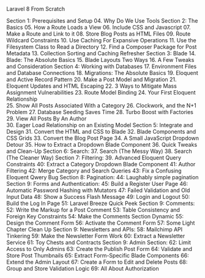 Laravel 8 From Scratch

Section 1: Prerequisites and Setup
    04. Why Do We Use Tools
Section 2: The Basics
    05. How a Route Loads a View
    06. Include CSS and Javascript
    07. Make a Route and Link to it
    08. Store Blog Posts as HTML Files
    09. Route Wildcard Constraints
    10. Use Caching For Expansive Operations
    11. Use the Filesystem Class to Read a Directory
    12. Find a Composer Package for Post Metadata
    13. Collection Sorting and Caching Refresher
Section 3: Blade
    14. Blade: The Absolute Basics
    15. Blade Layouts Two Ways
    16. A Few Tweaks and Consideration
Section 4: Working with Databases
    17. Environment Files and Database Connections
    18. Migrations: The Absolute Basics
    19. Eloquent and Active Record Pattern
    20. Make a Post Model and Migration
    21. Eloquent Updates and HTML Escaping
    22. 3 Ways to Mitigate Mass Assignment Vulnerabilities
    23. Route Model Binding
    24. Your First Eloquent Relationship    
    25. Show All Posts Associated With a Category
    26. Clockwork, and the N+1 Problem
    27. Database Seeding Saves Time
    28. Turbo Boost with Factories
    29. View All Posts By An Author         
    30. Eager Load Relationship on an Existing Model
Section 5: Integrate and Design
    31. Convert the HTML and CSS to Blade
    32. Blade Components and CSS Grids
    33. Convert the Blog Post Page
    34. A Small JavaScript Dropdown Detour
    35. How to Extract a Dropdown Blade Component
    36. Quick Tweaks and Clean-Up
Section 6: Search:
    37. Search (The Messy Way)
    38. Search (The Cleaner Way)
Section 7: Filtering:
    39. Advanced Eloquent Query Constraints
    40: Extract a Category Dropdown Blade Component
    41: Author Filtering
    42: Merge Category and Search Queries
    43: Fix a Confusing Eloquent Qwery Bug
Section 8: Pagination:
    44: Laughably simple pagination
Section 9: Forms and Authentication:
    45: Build a Register User Page
    46: Automatic Password Hashing with Mutators
    47: Failed Validation and Old Input Data
    48: Show a Success Flash Message
    49: Login and Logout
    50: Build the Log In Page
    51: Laravel Breeze Quick Peek
Section 9: Comments:
    52: Write the Markup for a Post Comment
    53: Table Consistency and Foreign Key Constraints
    54: Make the Comments Section Dynamic
    55: Design the Comment Form
    56: Activate the Comment Form
    57: Some Light Chapter Clean Up
Section 9: Newsletters and APIs:
    58: Mailchimp API Tinkering
    59: Make the Newsletter Form Work
    60: Extract a Newsletter Service
    61: Toy Chests and Contracts
Section 9: Admin Section:
    62: Limit Access to Only Admins
    63: Create the Publish Post Form
    64: Validate and Store Post Thumbnails
    65: Extract Form-Specific Blade Components
    66: Extend the Admin Layout
    67: Create a Form to Edit and Delete Posts
    68: Group and Store Validation Logic
    69: All About Authorization
